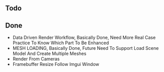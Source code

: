 ## Todo

## Done
- Data Driven Render Workflow, Basically Done, Need More Real Case Practice To Know Which Part To Be Enhanced
- MESH LOADING, Basically Done, Future Need To Support Load Scene Model And Create Multiple Meshes
- Render From Cameras
- Framebuffer Resize Follow Imgui Window